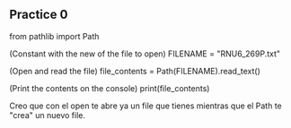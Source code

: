 ## Practice 0
from pathlib import Path

(Constant with the new of the file to open)
FILENAME = "RNU6_269P.txt"

(Open and read the file)
file_contents = Path(FILENAME).read_text()

(Print the contents on the console)
print(file_contents)

Creo que con el open te abre ya un file que tienes mientras que el Path te "crea" un nuevo file.